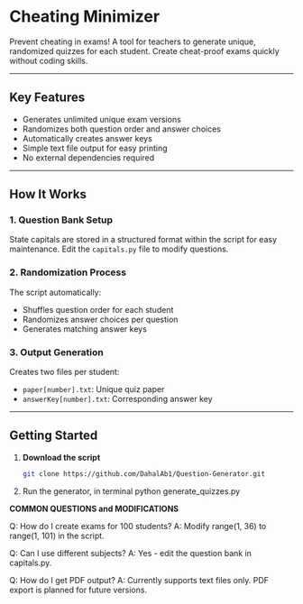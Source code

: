 # Cheating Minimizer

Prevent cheating in exams! A tool for teachers to generate unique, randomized quizzes for each student. Create cheat-proof exams quickly without coding skills.

---

## Key Features
- Generates unlimited unique exam versions
- Randomizes both question order and answer choices
- Automatically creates answer keys
- Simple text file output for easy printing
- No external dependencies required

---

## How It Works

### 1. Question Bank Setup 
State capitals are stored in a structured format within the script for easy maintenance. Edit the `capitals.py` file to modify questions.

### 2. Randomization Process
The script automatically:
- Shuffles question order for each student
- Randomizes answer choices per question
- Generates matching answer keys

### 3. Output Generation
Creates two files per student:
- `paper[number].txt`: Unique quiz paper
- `answerKey[number].txt`: Corresponding answer key

---

## Getting Started

1. **Download the script**
   ```bash
   git clone https://github.com/DahalAb1/Question-Generator.git

2. Run the generator, in terminal
   python generate_quizzes.py

**COMMON QUESTIONS and MODIFICATIONS**

Q: How do I create exams for 100 students?
A: Modify range(1, 36) to range(1, 101) in the script.

Q: Can I use different subjects?
A: Yes - edit the question bank in capitals.py.

Q: How do I get PDF output?
A: Currently supports text files only. PDF export is planned for future versions.

